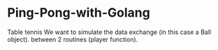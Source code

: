# Ping-Pong-with-Golang
Table tennis We want to simulate the data exchange (in this case a Ball object). between 2 routines (player function).
